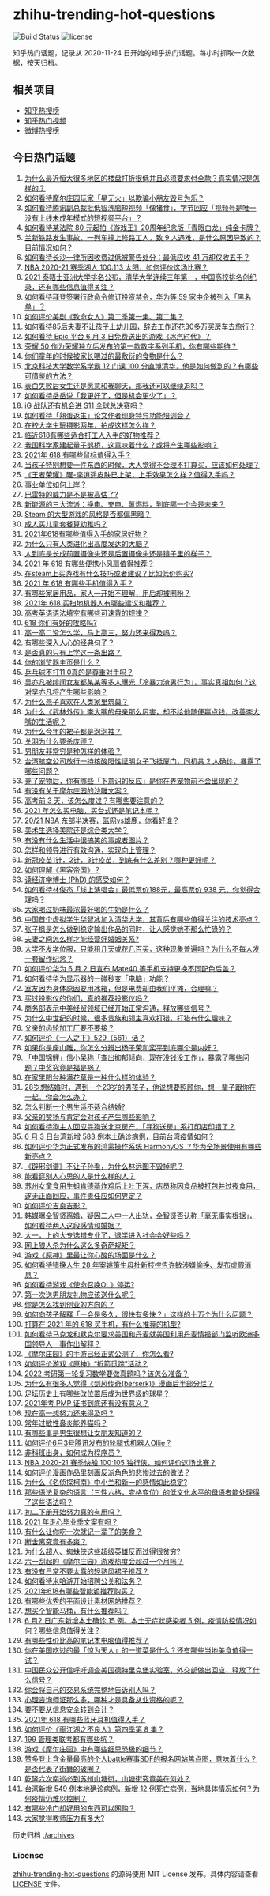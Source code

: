 # zhihu-trending-hot-questions

[![Build Status](https://github.com/justjavac/zhihu-trending-hot-questions/workflows/ci/badge.svg?branch=master)](https://github.com/justjavac/zhihu-trending-hot-questions/actions)
[![license](https://img.shields.io/github/license/justjavac/zhihu-trending-hot-questions)](https://github.com/justjavac/zhihu-trending-hot-questions/blob/master/LICENSE)

知乎热门话题，记录从 2020-11-24 日开始的知乎热门话题。每小时抓取一次数据，按天[归档](./archives)。

## 相关项目

- [知乎热搜榜](https://github.com/justjavac/zhihu-trending-top-search)
- [知乎热门视频](https://github.com/justjavac/zhihu-trending-hot-video)
- [微博热搜榜](https://github.com/justjavac/weibo-trending-hot-search)

## 今日热门话题

<!-- BEGIN -->
<!-- 最后更新时间 Fri Jun 04 2021 15:34:47 GMT+0800 (China Standard Time) -->

1. [为什么最近恒大很多地区的楼盘打折很低并且必须要求付全款？真实情况是怎样的？](https://www.zhihu.com/question/462109394)
2. [如何看待摩尔庄园玩家「星无火」以欺骗小朋友毁号为乐？](https://www.zhihu.com/question/462737028)
3. [如何看待腾讯副总裁批低智洗脑短视频「像猪食」，字节回应「视频号是唯一没有上线未成年模式的短视频平台」？](https://www.zhihu.com/question/463078309)
4. [如何看待某法院 80
   元起拍《游戏王》20周年纪念版「青眼白龙」纯金卡牌？](https://www.zhihu.com/question/462784002)
5. [兰新铁路发生事故，一列车撞上修路工人，致 9
   人遇难，是什么原因导致的？目前情况如何？](https://www.zhihu.com/question/463074526)
6. [如何看待长沙一律所因收费过低被警告处分：最低应收 41
   万却仅收五千？](https://www.zhihu.com/question/462810614)
7. [NBA 2020-21 赛季湖人 100:113
   太阳，如何评价这场比赛？](https://www.zhihu.com/question/463061695)
8. [2021
   泰晤士亚洲大学排名公布，清华大学连续三年第一，中国高校排名创纪录，还有哪些信息值得关注？](https://www.zhihu.com/question/462798197)
9. [如何看待拜登签署行政命令修订投资禁令，华为等 59
   家中企被列入「黑名单」？](https://www.zhihu.com/question/463048861)
10. [如何评价美剧《致命女人》第二季第一集、第二集？](https://www.zhihu.com/question/462901631)
11. [如何看待85后夫妻不让孩子上幼儿园，辞去工作还花30多万买房车去旅行？](https://www.zhihu.com/question/462817977)
12. [如何看待 Epic 平台 6 月 3
    日免费送出的游戏《冰汽时代》？](https://www.zhihu.com/question/463021141)
13. [荣耀 50
    作为荣耀独立后发布的第一款数字系列手机，你有哪些期待？](https://www.zhihu.com/question/461194616)
14. [你们童年的时候被家长喂过的最敷衍的食物是什么？](https://www.zhihu.com/question/462844792)
15. [北京科技大学数学系学霸 12 门课 100
    分直博清华，他是如何做到的？有哪些可借鉴的方法？](https://www.zhihu.com/question/463055855)
16. [表白失败后女生还是愿意和我聊天，那我还可以继续追吗？](https://www.zhihu.com/question/367730793)
17. [如何看待岳岳说「我更好了，但是机会更少了」？](https://www.zhihu.com/question/463026902)
18. [iG 战队还有机会进 S11 全球总决赛吗？](https://www.zhihu.com/question/461271265)
19. [如何看待「熟蛋返生」论文作者现身特异功能培训会？](https://www.zhihu.com/question/462984333)
20. [在校大学生玩摄影两年，拍成这样怎么样？](https://www.zhihu.com/question/459627997)
21. [临近618有哪些适合打工人入手的好物推荐？](https://www.zhihu.com/question/462987243)
22. [我国科学家建起量子鹊桥，这意味着什么？或将产生哪些影响？](https://www.zhihu.com/question/462878526)
23. [2021年 618 有哪些鼠标值得入手？](https://www.zhihu.com/question/457255413)
24. [当孩子特别想要一件东西的时候，大人觉得不合理不打算买，应该如何处理？](https://www.zhihu.com/question/462317681)
25. [《王者荣耀》曜-李逍遥皮肤已上架，上手效果怎么样？值得入手吗？](https://www.zhihu.com/question/462673267)
26. [事业单位如何上岸？](https://www.zhihu.com/question/345511835)
27. [巴雷特的威力是不是被高估了?](https://www.zhihu.com/question/459151235)
28. [新能源的三大流派：换电、充电、氢燃料，到底哪一个会是未来？](https://www.zhihu.com/question/453005871)
29. [Steam 的大型游戏的风格是否都偏黑暗？](https://www.zhihu.com/question/460129234)
30. [成人买儿童套餐算幼稚吗？](https://www.zhihu.com/question/462819336)
31. [2021年618有哪些值得入手的家居好物？](https://www.zhihu.com/question/460447642)
32. [为什么只有人类进化出高度发达的大脑？](https://www.zhihu.com/question/20323967)
33. [人到底是长成前置摄像头还是后置摄像头还是镜子里的样子？](https://www.zhihu.com/question/66063294)
34. [2021 年 618 有哪些便携小风扇值得推荐？](https://www.zhihu.com/question/460200651)
35. [在steam上买游戏有什么技巧或者建议？比如低价购买?](https://www.zhihu.com/question/382425814)
36. [2021 年 618 有哪些手机值得入手？](https://www.zhihu.com/question/457255298)
37. [有哪些家居用品，家人一开始不理解，用后却被圈粉？](https://www.zhihu.com/question/435429498)
38. [2021年 618 买扫地机器人有哪些建议和推荐？](https://www.zhihu.com/question/460447596)
39. [高考英语语法填空有哪些可速背的规律？](https://www.zhihu.com/question/20972652)
40. [618 你们有好的攻略吗?](https://www.zhihu.com/question/326625716)
41. [高一高二没怎么学，马上高三，努力还来得及吗？](https://www.zhihu.com/question/461313503)
42. [有哪些深入人心的经典句子？](https://www.zhihu.com/question/458076219)
43. [是否真的只有上学这一条出路？](https://www.zhihu.com/question/456117329)
44. [你的浏览器主页是什么？](https://www.zhihu.com/question/411384986)
45. [乒乓球不打11:0真的是尊重对手吗？](https://www.zhihu.com/question/456861730)
46. [吴亦凡被绯闻女友都某某等多人曝光「冷暴力渣男行为」，事实真相如何？这对吴亦凡将产生哪些影响？](https://www.zhihu.com/question/462797581)
47. [为什么燕子喜欢在人类家里筑巢？](https://www.zhihu.com/question/61879411)
48. [为什么《武林外传》李大嘴的母亲那么厉害，却不给他随便赢点钱，改善李大嘴的生活呢？](https://www.zhihu.com/question/457235719)
49. [为什么今年的裙子都是泡泡袖？](https://www.zhihu.com/question/397465205)
50. [关羽为什么要杀庞德？](https://www.zhihu.com/question/369716596)
51. [男朋友非常穷是种怎样的体验？](https://www.zhihu.com/question/26596095)
52. [台湾航空公司放行一持核酸阳性证明女子飞抵厦门，同机共 2
    人确诊，暴露了哪些问题？](https://www.zhihu.com/question/462921250)
53. [养了宠物后，你有哪些「下意识的反应」是你在养宠物前不会出现的？](https://www.zhihu.com/question/461963889)
54. [有没有关于摩尔庄园的沙雕文案？](https://www.zhihu.com/question/462799629)
55. [高考前 3 天，该怎么度过？有哪些要注意的？](https://www.zhihu.com/question/457595270)
56. [2021 年怎么买电脑，买台式还是笔记本呢？](https://www.zhihu.com/question/459716674)
57. [20/21 NBA 东部半决赛，篮网vs雄鹿，你看好谁？](https://www.zhihu.com/question/462705265)
58. [美术生选择美院还是综合类大学？](https://www.zhihu.com/question/427282366)
59. [有没有什么生活中很搞笑的事或者图片？](https://www.zhihu.com/question/460058334)
60. [怎样和领导进行有效沟通，实现向上管理？](https://www.zhihu.com/question/455418133)
61. [新冠疫苗1针，2针，3针疫苗，到底有什么差别？哪种更好呢？](https://www.zhihu.com/question/460259200)
62. [如何理解《黑客帝国》？](https://www.zhihu.com/question/20010828)
63. [读经济学博士 (PhD) 的感受如何？](https://www.zhihu.com/question/26439366)
64. [如何看待林俊杰「线上演唱会」最低票价188元，最高票价 938
    元，你觉得合理吗？](https://www.zhihu.com/question/462572669)
65. [大家喝过奶味最浓最好喝的牛奶是什么？](https://www.zhihu.com/question/300989157)
66. [中国首个虚拟学生华智冰加入清华大学，其背后有哪些值得关注的技术亮点？](https://www.zhihu.com/question/462748133)
67. [张子枫是怎么做到稳定输出作品的同时，让人感觉她不那么忙碌的？](https://www.zhihu.com/question/457151092)
68. [夫妻之间怎么样才能经营好婚姻关系?](https://www.zhihu.com/question/349031552)
69. [大学不发学位服，只能租几天或花几百买，这种现象普遍吗？为什么不每人发一套留作纪念？](https://www.zhihu.com/question/461692269)
70. [如何评价华为 6 月 2 日宣布 Mate40
    等手机支持更换不同配色后盖？](https://www.zhihu.com/question/462906466)
71. [如何看待华为显示器的一碰秒变「电脑」功能？](https://www.zhihu.com/question/462815084)
72. [室友因为身体原因要用冰箱，但是电费却由我们平摊，合理嘛？](https://www.zhihu.com/question/420797339)
73. [买过投影仪的你们，真的推荐投影仪吗？](https://www.zhihu.com/question/437319206)
74. [商务部表示中美经贸领域已经开始正常沟通，释放哪些信号？](https://www.zhihu.com/question/462954119)
75. [为什么中世纪的时候，很多贵族和领主喜欢打猎，打猎有什么趣味？](https://www.zhihu.com/question/403043689)
76. [父亲的齿轮加工厂要不要接？](https://www.zhihu.com/question/450893153)
77. [如何评价《一人之下》529（561）话？](https://www.zhihu.com/question/463000516)
78. [如果你是座山雕，你怎么分辨出杨子荣和栾平到底哪个是内奸？](https://www.zhihu.com/question/27445867)
79. [「中国锦鲤」信小呆称「查出抑郁倾向，现在没钱没工作」，暴露了哪些问题？中奖究竟是福是祸？](https://www.zhihu.com/question/462894547)
80. [在家里阳台种满花草是一种什么样的体验？](https://www.zhihu.com/question/461296029)
81. [28岁想结婚时，遇到一个23岁的男孩子，他说想要照顾你，想一辈子跟你在一起，你会怎么办？](https://www.zhihu.com/question/462023937)
82. [怎么判断一个男生适不适合结婚?](https://www.zhihu.com/question/374079870)
83. [父亲的赞扬与肯定会对孩子产生哪些影响？](https://www.zhihu.com/question/461189818)
84. [如何看待狗主人回应寻狗送北京房产，「寻狗送房」系打印店印错了？](https://www.zhihu.com/question/462885049)
85. [6 月 3 日台湾新增 583
    例本土确诊病例，目前台湾疫情如何？](https://www.zhihu.com/question/462951292)
86. [如何评价华为正式发布的鸿蒙操作系统 HarmonyOS
    ？华为全场景使用有哪些新亮点？](https://www.zhihu.com/question/462809074)
87. [《辟邪剑谱》不让子孙看，为什么林远图不毁掉呢？](https://www.zhihu.com/question/462706805)
88. [能看穿别人心思的人是什么样的人？](https://www.zhihu.com/question/27095943)
89. [苏州女童食用生蛆肯德基炸鸡后上吐下泻，店员称因食品被打包并过夜食用，遂无正面回应，事件责任应如何界定？](https://www.zhihu.com/question/462747978)
90. [如何评价吉良吉影？](https://www.zhihu.com/question/23771796)
91. [韩媒曝全智贤离婚，疑因二人中一人出轨，全智贤否认称「毫无事实根据」，如何看待两人这段感情和婚姻？](https://www.zhihu.com/question/462889562)
92. [大一，上的大专选错专业了，退学进入社会会好些吗？](https://www.zhihu.com/question/460555468)
93. [网上狼人杀为什么这么多奇葩规矩？](https://www.zhihu.com/question/461113834)
94. [游戏《原神》里最让你心酸的场面是什么？](https://www.zhihu.com/question/462389144)
95. [如何看待错换人生 28
    年案姚策生母杜新枝控告许敏涉嫌偷换、发布虚假消息？](https://www.zhihu.com/question/462756687)
96. [如何看待游戏《使命召唤OL》停运?](https://www.zhihu.com/question/462358079)
97. [第一次送男朋友礼物应该送什么呢？](https://www.zhihu.com/question/320207842)
98. [你是怎么找到创业的方向的？](https://www.zhihu.com/question/25857988)
99. [如何向孩子解释「一会是多久，很快有多快？」这样的十万个为什么问题？](https://www.zhihu.com/question/298900284)
100. [打算在 2021 年的 618 买手机，有什么推荐的机型?](https://www.zhihu.com/question/451810139)
101. [如何看待马克龙和默克尔要求美国和丹麦就美国利用丹麦情报部门监听欧洲多国领导人一事作出解释？](https://www.zhihu.com/question/462544852)
102. [《摩尔庄园》的手游已经正式公测了，你怎么看?](https://www.zhihu.com/question/364430672)
103. [如何评价游戏《原神》“折箭觅踪”活动？](https://www.zhihu.com/question/461653474)
104. [2022 考研第一轮复习数学要做真题吗？该怎么准备？](https://www.zhihu.com/question/462563096)
105. [为什么有很多人觉得《剑风传奇(berserk)》漫画后半部分烂？](https://www.zhihu.com/question/25309735)
106. [足坛历史上有哪些改位置后成为世界级的球星？](https://www.zhihu.com/question/461055224)
107. [2021年考 PMP 证书到底还有没有意义？](https://www.zhihu.com/question/439863354)
108. [现在高一想努力还来得及吗？](https://www.zhihu.com/question/462307548)
109. [常年过敏性鼻炎能养猫吗？](https://www.zhihu.com/question/462337268)
110. [有哪些事是男生很想让女朋友知道的？](https://www.zhihu.com/question/426854994)
111. [如何评价6月3号腾讯发布的轮腿式机器人Ollie？](https://www.zhihu.com/question/462906299)
112. [非科班出身，如何成为程序员？](https://www.zhihu.com/question/22426146)
113. [NBA 2020-21 赛季快船 100:105
     独行侠，如何评价这场比赛？](https://www.zhihu.com/question/462883916)
114. [如何评价漫画作品里刻画反派角色的悲惨过去的做法？](https://www.zhihu.com/question/462901330)
115. [为什么《名侦探柯南》中小兰和新一的感情如此稳定?](https://www.zhihu.com/question/462404606)
116. [那些语法复杂的语言（三性六格，变格变位）的低文化水平的母语者能处理得了这些语法吗？](https://www.zhihu.com/question/461259217)
117. [初二下册开始努力真的有用吗？](https://www.zhihu.com/question/455855332)
118. [2021 年走心毕业季文案有吗？](https://www.zhihu.com/question/460634739)
119. [有什么让你吃一次就记一辈子的美食？](https://www.zhihu.com/question/442763529)
120. [断舍离究竟有多爽？](https://www.zhihu.com/question/446430795)
121. [为什么超人、蜘蛛侠这些超级英雄反而过得很贫穷?](https://www.zhihu.com/question/460278007)
122. [六一刮起的《摩尔庄园》游戏热度会超过一个月吗？](https://www.zhihu.com/question/462627134)
123. [有没有日常不要太露的轻熟风裙子推荐？](https://www.zhihu.com/question/323077384)
124. [如何看待米哈游开始招聘公关和法务？](https://www.zhihu.com/question/462619970)
125. [2021年618有哪些智能锁推荐购买？](https://www.zhihu.com/question/462783325)
126. [有哪些优秀的平面设计素材网站推荐？](https://www.zhihu.com/question/20396362)
127. [想买个智能马桶，有什么推荐吗？](https://www.zhihu.com/question/399692624)
128. [6 月2 日广东新增本土确诊 15 例、本土无症状感染者 5
     例，疫情防控情况如何？哪些信息值得关注？](https://www.zhihu.com/question/462877155)
129. [有哪些性价比高的笔记本电脑值得推荐？](https://www.zhihu.com/question/322974536)
130. [你在美国吃过的最「惊为天人」的一道菜是什么？还有哪些当地美食值得一试？](https://www.zhihu.com/question/460654800)
131. [中国民众公开信呼吁调查美国德特里克堡实验室，外交部做出回应，释放了什么信号？](https://www.zhihu.com/question/462767186)
132. [你会将自己的交易系统完整地告诉别人吗？](https://www.zhihu.com/question/462350634)
133. [心理咨询师证那么多，哪种才是具备从业资格的呢？](https://www.zhihu.com/question/454026159)
134. [要不要从信息安全转到会计？](https://www.zhihu.com/question/461034988)
135. [2021年 618 有哪些蓝牙耳机值得入手？](https://www.zhihu.com/question/457255296)
136. [如何评价《画江湖之不良人》第四季第 8 集？](https://www.zhihu.com/question/461641669)
137. [199 管理类联考都有哪些坑？](https://www.zhihu.com/question/312937027)
138. [游戏《摩尔庄园》中有哪些细思恐极的细节？](https://www.zhihu.com/question/334609345)
139. [赞多登上含金量最高的个人battle赛事SDF的报名网站焦点图，意味着什么？是否代表了街舞的破圈？](https://www.zhihu.com/question/462783297)
140. [乾隆六次南巡必到苏州山塘街，山塘街究竟美在何处？](https://www.zhihu.com/question/462338067)
141. [台湾新增 549 例本地确诊病例，新增 12
     例死亡病例，当地具体情况如何？为何疫情仍难以控制？](https://www.zhihu.com/question/462760470)
142. [有哪些冷门却好用的东西可以网购？](https://www.zhihu.com/question/31755025)
143. [大家觉得教师压力有多大?](https://www.zhihu.com/question/458760853)

<!-- END -->

历史归档 [./archives](./archives)

### License

[zhihu-trending-hot-questions](https://github.com/justjavac/zhihu-trending-hot-questions)
的源码使用 MIT License 发布。具体内容请查看 [LICENSE](./LICENSE) 文件。
